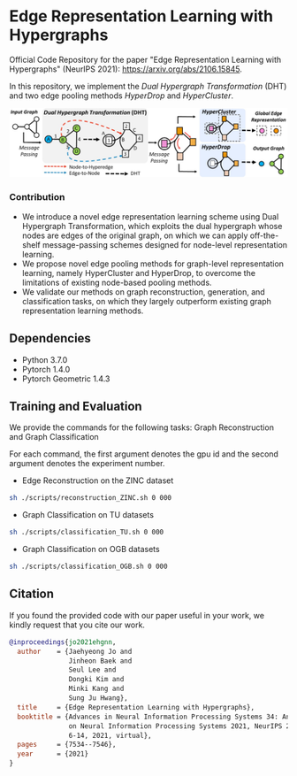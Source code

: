 # Edge Representation Learning with Hypergraphs

Official Code Repository for the paper "Edge Representation Learning with Hypergraphs" (NeurIPS 2021): https://arxiv.org/abs/2106.15845.

In this repository, we implement the *Dual Hypergraph Transformation* (DHT) and two edge pooling methods *HyperDrop* and *HyperCluster*.


<p align="center">
    <img width="750" src="assets/model_overview.jpg"/>
</p>

### Contribution

+ We introduce a novel edge representation learning scheme using Dual Hypergraph Transformation, which exploits the dual hypergraph whose nodes are edges of the original graph, on which we can apply off-the-shelf message-passing schemes designed for node-level representation learning.
+ We propose novel edge pooling methods for graph-level representation learning, namely HyperCluster and HyperDrop, to overcome the limitations of existing node-based pooling methods.
+ We validate our methods on graph reconstruction, generation, and classification tasks, on which they largely outperform existing graph representation learning methods.


## Dependencies

+ Python 3.7.0
+ Pytorch 1.4.0
+ Pytorch Geometric 1.4.3

## Training and Evaluation

We provide the commands for the following tasks: Graph Reconstruction and Graph Classification

For each command, the first argument denotes the gpu id and the second argument denotes the experiment number.

+ Edge Reconstruction on the ZINC dataset

```sh
sh ./scripts/reconstruction_ZINC.sh 0 000
```

+ Graph Classification on TU datasets

```sh
sh ./scripts/classification_TU.sh 0 000
```

+ Graph Classification on OGB datasets

```sh
sh ./scripts/classification_OGB.sh 0 000
```

## Citation

If you found the provided code with our paper useful in your work, we kindly request that you cite our work.

```BibTex
@inproceedings{jo2021ehgnn,
  author    = {Jaehyeong Jo and
               Jinheon Baek and
               Seul Lee and
               Dongki Kim and
               Minki Kang and
               Sung Ju Hwang},
  title     = {Edge Representation Learning with Hypergraphs},
  booktitle = {Advances in Neural Information Processing Systems 34: Annual Conference
               on Neural Information Processing Systems 2021, NeurIPS 2021, December
               6-14, 2021, virtual},
  pages     = {7534--7546},
  year      = {2021}
}
```